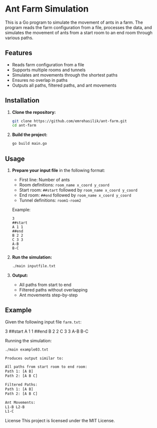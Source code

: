 # Ant Farm Simulation

This is a Go program to simulate the movement of ants in a farm. The program reads the farm configuration from a file, processes the data, and simulates the movement of ants from a start room to an end room through various paths.

## Features

- Reads farm configuration from a file
- Supports multiple rooms and tunnels
- Simulates ant movements through the shortest paths
- Ensures no overlap in paths
- Outputs all paths, filtered paths, and ant movements

## Installation

1. **Clone the repository:**
    ```bash
    git clone https://github.com/emrehasilik/ant-farm.git
    cd ant-farm
    ```

2. **Build the project:**
    ```bash
    go build main.go
    ```

## Usage

1. **Prepare your input file** in the following format:
    - First line: Number of ants
    - Room definitions: `room_name x_coord y_coord`
    - Start room: `##start` followed by `room_name x_coord y_coord`
    - End room: `##end` followed by `room_name x_coord y_coord`
    - Tunnel definitions: `room1-room2`

    Example:
    ```
    3
    ##start
    A 1 1
    ##end
    B 2 2
    C 3 3
    A-B
    B-C
    ```

2. **Run the simulation:**
    ```bash
    ./main inputfile.txt
    ```

3. **Output:**
    - All paths from start to end
    - Filtered paths without overlapping
    - Ant movements step-by-step

## Example

Given the following input file `farm.txt`:

3
##start
A 1 1
##end
B 2 2
C 3 3
A-B
B-C

Running the simulation:

```bash
./main example03.txt

Produces output similar to:

All paths from start room to end room:
Path 1: [A B]
Path 2: [A B C]

Filtered Paths:
Path 1: [A B]
Path 2: [A B C]

Ant Movements:
L1-B L2-B
L1-C
```
License
This project is licensed under the MIT License.